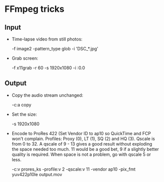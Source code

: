FFmpeg tricks
=============

Input
-----

  * Time-lapse video from still photos:

    -f image2 -pattern_type glob -i 'DSC_*.jpg'

  * Grab screen:

    -f x11grab -r 60 -s 1920x1080 -i :0.0

Output
------
  * Copy the audio stream unchanged:

    -c:a copy

  * Set the size:

    -s 1920x1080

  * Encode to ProRes 422 (Set Vendor ID to ap10 so QuickTime and FCP won't
    complain. Profiles: Proxy (0), LT (1), SQ (2) and HQ (3). Qscale is from 0
    to 32. A qscale of 9 - 13 gives a good result without exploding the space
    needed too much. 11 would be a good bet, 9 if a slightly better quality is
    required. When space is not a problem, go with qscale 5 or less.

    -c:v prores_ks -profile:v 2 -qscale:v 11 -vendor ap10 -pix_fmt yuv422p10le output.mov
